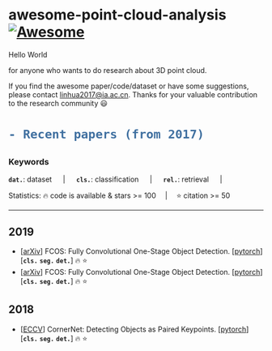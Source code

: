 # awesome-point-cloud-analysis [![Awesome](https://awesome.re/badge.svg)](https://awesome.re)

Hello World

for anyone who wants to do research about 3D point cloud.   

If you find the awesome paper/code/dataset or have some suggestions, please contact linhua2017@ia.ac.cn. Thanks for your valuable contribution to the research community :smiley:   

<h1> 

```diff
- Recent papers (from 2017)
```

</h1>

<h3> Keywords </h3>

__`dat.`__: dataset &emsp; | &emsp; __`cls.`__: classification &emsp; | &emsp; __`rel.`__: retrieval &emsp; | &emsp;

Statistics: :fire: code is available & stars >= 100 &emsp;|&emsp; :star: citation >= 50

---
## 2019

- [[arXiv](https://arxiv.org/pdf/1904.01355.pdf)] FCOS: Fully Convolutional One-Stage Object Detection. [[pytorch](https://github.com/princeton-vl/CornerNet)] [__`cls.`__ __`seg.`__ __`det.`__] :fire: :star:
- [[arXiv](https://arxiv.org/pdf/1904.08189.pdf)] FCOS: Fully Convolutional One-Stage Object Detection. [[pytorch](https://github.com/Duankaiwen/CenterNet)] [__`cls.`__ __`seg.`__ __`det.`__] :fire: :star:

## 2018
- [[ECCV](https://arxiv.org/pdf/1808.01244.pdf)] CornerNet: Detecting Objects as Paired Keypoints. [[pytorch](https://github.com/tianzhi0549/FCOS)] [__`cls.`__ __`seg.`__ __`det.`__] :fire: :star: